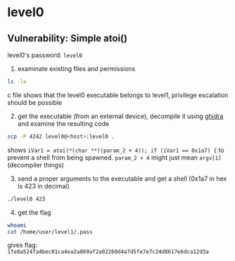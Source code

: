 # level0

## Vulnerability: Simple atoi()

level0's password: `level0`

1. examinate existing files and permissions

```bash
ls -la
```

c file shows that the level0 executable belongs to level1, privilege escalation should be possible

2. get the executable (from an external device), decompile it using [ghidra](https://github.com/NationalSecurityAgency/ghidra) and examine the resulting code

```bash
scp -P 4242 level0@<host>:level0 .
```

shows `iVar1 = atoi(*(char **)(param_2 + 4)); if (iVar1 == 0x1a7) {` to prevent a shell from being spawned. `param_2 + 4` might just mean `argv[1]` (decompiler things)

3. send a proper arguments to the executable and get a shell (0x1a7 in hex is 423 in decimal)

```bash
./level0 423
```

4. get the flag

```bash
whoami
cat /home/user/level1/.pass
```

gives flag: `1fe8a524fa4bec01ca4ea2a869af2a02260d4a7d5fe7e7c24d8617e6dca12d3a`
